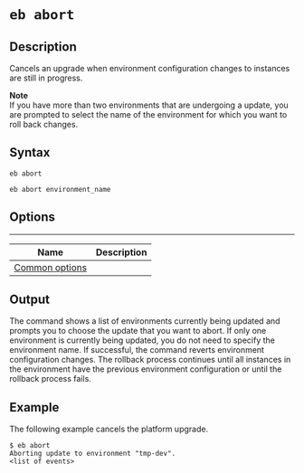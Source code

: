 # `eb abort`<a name="eb3-abort"></a>

## Description<a name="eb3-abortdescription"></a>

Cancels an upgrade when environment configuration changes to instances are still in progress\.

**Note**  
If you have more than two environments that are undergoing a update, you are prompted to select the name of the environment for which you want to roll back changes\.

## Syntax<a name="eb3-abortsyntax"></a>

 `eb abort` 

 `eb abort environment_name` 

## Options<a name="eb3-abortoptions"></a>


****  

|  Name  |  Description  | 
| --- | --- | 
|  [Common options](eb3-cmd-options.md)  |  | 

## Output<a name="eb3-abortoutput"></a>

The command shows a list of environments currently being updated and prompts you to choose the update that you want to abort\. If only one environment is currently being updated, you do not need to specify the environment name\. If successful, the command reverts environment configuration changes\. The rollback process continues until all instances in the environment have the previous environment configuration or until the rollback process fails\.

## Example<a name="eb3-abortexample"></a>

The following example cancels the platform upgrade\.

```
$ eb abort
Aborting update to environment "tmp-dev".
<list of events>
```